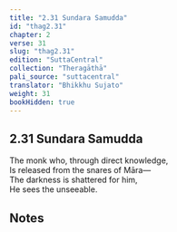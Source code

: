 ```yaml
---
title: "2.31 Sundara Samudda"
id: "thag2.31"
chapter: 2
verse: 31
slug: "thag2.31"
edition: "SuttaCentral"
collection: "Theragāthā"
pali_source: "suttacentral"
translator: "Bhikkhu Sujato"
weight: 31
bookHidden: true
---
```


## 2.31 Sundara Samudda  

The monk who, through direct knowledge,  
Is released from the snares of Māra—  
The darkness is shattered for him,  
He sees the unseeable.

## Notes